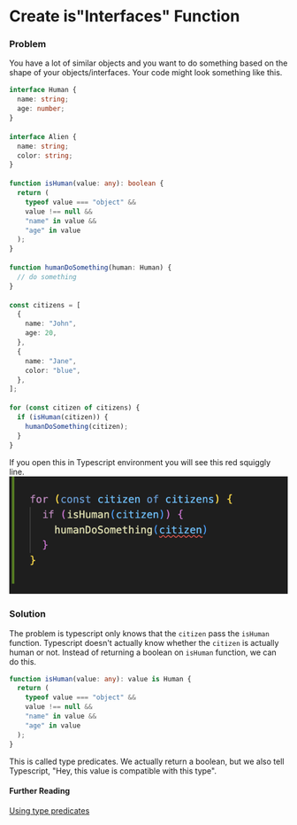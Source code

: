 # Create is"Interfaces" Function

### Problem

You have a lot of similar objects and you want to do something based on the shape of your objects/interfaces. Your code might look something like this.

```typescript
interface Human {
  name: string;
  age: number;
}

interface Alien {
  name: string;
  color: string;
}

function isHuman(value: any): boolean {
  return (
    typeof value === "object" &&
    value !== null &&
    "name" in value &&
    "age" in value
  );
}

function humanDoSomething(human: Human) {
  // do something
}

const citizens = [
  {
    name: "John",
    age: 20,
  },
  {
    name: "Jane",
    color: "blue",
  },
];

for (const citizen of citizens) {
  if (isHuman(citizen)) {
    humanDoSomething(citizen);
  }
}
```

If you open this in Typescript environment you will see this red squiggly line.
![function type narrowing error](/typescript//assets/function-type-narrowing-error.png)

### Solution

The problem is typescript only knows that the `citizen` pass the `isHuman` function. Typescript doesn't actually know whether the `citizen` is actually human or not. Instead of returning a boolean on `isHuman` function, we can do this.

```typescript
function isHuman(value: any): value is Human {
  return (
    typeof value === "object" &&
    value !== null &&
    "name" in value &&
    "age" in value
  );
}
```

This is called type predicates. We actually return a boolean, but we also tell Typescript, "Hey, this value is compatible with this type".

#### Further Reading

[Using type predicates](https://www.typescriptlang.org/docs/handbook/2/narrowing.html#using-type-predicates)
